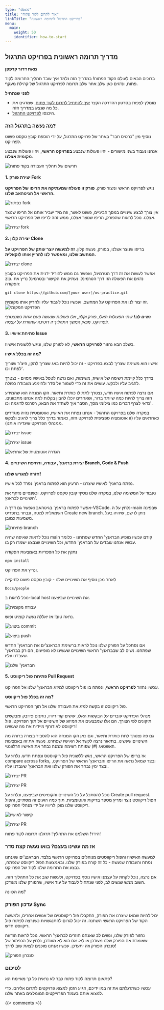 ```yaml
---
type: "docs"
title: "איך לתרום לקוד פתוח"
linkTitle: "פרוייקט התרגול לתרומה ראשונה"
menu:
  main:
    weight: 50
    identifier: how-to-start
---
```

## מדריך תרומה ראשונית בפרויקט התרגול

**מאת דרור קרפפן**

ברוכים הבאים לעולם הקוד הפתוח!
במדריך הזה נלמד איך עובד תהליך התרומה לקוד פתוח, ונדגים כאן שלב אחר שלב תרומה לפרויקט התרגול של קהילת מעקף.

**לפני שנתחיל**

- מומלץ לצפות בסרטון ההדרכה הקצר <a target="_blank" href="https://youtu.be/IVNxfbHNHZk?si=CCX2i2qwxyKNfuSS">איך להתחיל לתרום לקוד פתוח</a>, שמדגים את כל מה שנציג במדריך הזה.
- היכנסו <a target="_blank" href="https://github.com/UrielOfir/os-practice">לפרויקט התרגול</a>.

### מה נעשה בתרגול הזה?

נוסיף מין "כרטיס חבר" באתר של פרויקט התרגול, על ידי הוספת קובץ טקסט פשוט לפרויקט.

אנחנו נעבוד בשני מישורים - יהיו פעולות שנבצע **בפרויקט הראשי**, ויהיו פעולות שנבצע **מקומית אצלנו**.

![תרשים של תהליך העבודה בקוד פתוח](https://raw.githubusercontent.com/Maakaf/maakaf_home/main/assets/images/how_to_start/os-workflow.png)

#### 1. יצירת פורק Fork

ניגש לפרויקט הראשי וניצור פורק.
**פורק זו פעולה שמעתיקה את הריפו של הפרויקט הראשי אל הגיטהאב שלנו.**

![כפתור fork](https://raw.githubusercontent.com/Maakaf/maakaf_home/main/assets/images/how_to_start/1-fork-btn.png)

אין צורך לבצע שינויים במסך הביניים, פשוט לאשר, וזה מיד יעביר אותנו אל הריפו שנוצר אצלנו.
נוכל לראות שהפורק, הריפו שנוצר אצלנו, ממש זהה לריפו של הפרויקט הראשי.

![יצירת fork](https://raw.githubusercontent.com/Maakaf/maakaf_home/main/assets/images/how_to_start/2-create-fork.png)

#### 2. יצירת קלון Clone

בריפו שנוצר אצלנו, בפורק, נעשה קלון.
**זה למעשה יוצר עותק של הפרויקט על המחשב שלנו, ומאפשר לנו להריץ אותו לוקאלית.**

![יצירת clone](https://raw.githubusercontent.com/Maakaf/maakaf_home/main/assets/images/how_to_start/4-clone.png)

אפשר לעשות את זה דרך הטרמינל, ואפשר גם ממש להוריד ידנית את הפרויקט בקובץ zip.
נדגים את הפעולה הזו דרך הטרמינל.
נעתיק את הקישור ובטרמינל נריץ את הפקודה:

    git clone https://github.com/[your user]/os-practice.git

זה יצור לנו את הפרויקט על המחשב, ועכשיו נוכל לעבוד עליו ולהריץ אותו מקומית.
![הפרויקט המקומי](https://raw.githubusercontent.com/Maakaf/maakaf_home/main/assets/images/how_to_start/local-project.png)

_**נשים לב!** שתי הפעולות האלו, פורק וקלון, אלו פעולות שנעשה פעם אחת כשנצטרף לפרויקט. מכאן המשך התהליך זו רוטינה שחוזרת על עצמה._

#### 3. פתיחת אישיו Issue

בשלב הבא נחזור **לפרויקט הראשי**, לא לפורק שלנו, וניגש ללשונית אישיוז.

**מה זה בכלל אישיו?**

אישיו הוא משימה שצריך לבצע בפרויקט - זה יכול להיות באג שצריך לתקן, פיצ'ר שצריך לפתח וכו'.

בדרך כלל קיימת רשימה של אישיוז, משימות, ואם נרצה לטפל באישיו מסוים - נצטרך להגיב עליו ולבקש.
עושים את זה כדי לשמור על סדר ולהימנע מעבודה כפולה.

אם נרצה לפתוח אישיו חדש, נצטרך לתת לו כותרת ותיאור.
הקו המנחה הוא שהמידע הזה צריך להיות כמה שיותר ברור, ושאחרים יוכלו להבין בקלות למה אנחנו מתכוונים.
כדאי לצרף דברים כמו צילומי מסך, הסבר איך לשחזר את הבאג, רפרנס לדוגמה וכו'.

במקרה שלנו בפרויקט התרגול - אנחנו נפתח את האישיו, ואוטומטית נהיה מוגדרים כאחראים עליו (זו אוטומציה ספציפית לפרויקט הזה, כאמור בדרך כלל צריך להגיב ולבקש ממנהלי הפרויקט שיגדירו אותנו).

![יצירת issue](https://raw.githubusercontent.com/Maakaf/maakaf_home/main/assets/images/how_to_start/6-new-issue.png)

![יצירת issue](https://raw.githubusercontent.com/Maakaf/maakaf_home/main/assets/images/how_to_start/7-set-issue.png)

![הגדרה אוטומטית של אחראי](https://raw.githubusercontent.com/Maakaf/maakaf_home/main/assets/images/how_to_start/8-auto-assign.png)

#### 4. יצירת בראנץ', עבודה, ודחיפת השינויים Branch, Code & Push

**חזרה למגרש שלנו!**

נפתח בראנץ' לאישיו שיצרנו - הרעיון הוא לפתוח בראנץ' נפרד לכל אישיו.

נעבוד על המשימה שלנו, במקרה שלנו נוסיף קובץ טקסט לפרויקט.
וכשנסיים נדחף את השינויים לבראנץ'.

אפשר לפתוח בראנץ' בגיטהאב ואפשר גם דרך ה-VSCode.
נלחץ על ה-main שבפינה השמאלית למטה, ונבחר בתפריט Create new branch.
ניתן לו שם, שיהיה בעל משמעות כמובן.

![פתיחת branch](https://raw.githubusercontent.com/Maakaf/maakaf_home/main/assets/images/how_to_start/9-new-branch.png)

נוכל לראות שאיפה שהיה main קודם עכשיו מופיע הבראנץ' החדש שפתחנו - כלומר עכשיו אנחנו עובדים על הבראנץ' החדש, וכל השינויים שנבצע ישמרו רק בו.

נתקין את כל הספריות באמצעות הפקודה

    npm install
ונריץ את הפרויקט.

לאחר מכן נוסיף את השינויים שלנו - קובץ טקסט פשוט לתיקייה

    Docs/people
נוכל לראות ב-local host את השינויים שביצענו.

![עבודה מקומית](https://raw.githubusercontent.com/Maakaf/maakaf_home/main/assets/images/how_to_start/see-changes.png)

נראה טוב!
אז יאללה נעשה קומיט ופוש.

![ביצוע commit](https://raw.githubusercontent.com/Maakaf/maakaf_home/main/assets/images/how_to_start/10-commit.png)

![ביצוע push](https://raw.githubusercontent.com/Maakaf/maakaf_home/main/assets/images/how_to_start/11-push.png)

אם נסתכל על הפורק שלנו נוכל לראות ברשימת הבראנצ'ים את הבראנץ' החדש שפתחנו.
נשים לב שבבראנץ' הראשי השינויים שעשינו לא מופיעים, הם רק בבראנץ' שעבדנו עליו.

![הבראנץ' שלנו](https://raw.githubusercontent.com/Maakaf/maakaf_home/main/assets/images/how_to_start/12-see-branch.png)

#### 5. פתיחת פול ריקווסט Pull Request

עכשיו נחזור **לפרויקט הראשי**, ונפתח בו פול ריקווסט למיזוג הבראנץ' שלנו אל הפרויקט.

**מה זה בכלל פול ריקווסט?**

פול ריקווסט זו בקשה למזג את העבודה שלנו אל תוך הפרויקט הראשי.

מנהלי הפרויקט עוברים על הבקשות האלו, עושים קוד ריוויו, נותנים פידבק ומבקשים תיקונים לפי הצורך.
הם אלו שמבצעים את המיזוג של השינויים אל תוך הפרויקט. פול ריקווסט לא דוחף מיידית את מה שעשינו!

גם פה נצטרך לתת כותרת ותיאור, וגם כאן הקו המנחה הוא להסביר בצורה ברורה מה השינויים שעשינו.
בתיאור נרצה לקשר אל האישיו שפתרנו. נעשה את זה באמצעות האשטאג (#) שפותח רשימה וממנה נבחר את האישיו הרלוונטי.

אז בריפו של הפרויקט הראשי, ניגש ללשונית פול ריקווסטס ונפתח חדש.
נלחץ על compare across forks, ובצד שמאל נראה את הריפו והבראנץ' הראשי של הפרויקט, ובצד ימין נבחר את הפורק שלנו ואת הבראנץ' שעבדנו עליו.

![יצירת PR](https://raw.githubusercontent.com/Maakaf/maakaf_home/main/assets/images/how_to_start/13-new-pr.png)

![יצירת PR](https://raw.githubusercontent.com/Maakaf/maakaf_home/main/assets/images/how_to_start/14-choose-fork-branch.png)

נוכל להסתכל על כל השינויים והקומיטים שביצענו, ונלחץ על Create pull request.
הפול ריקווסט נוצר ומריץ מספר בדיקות ואוטומציות. תוך כמה רגעים זה מסתיים, והפול ריקווסט שלנו מוכן לריוויו על ידי מנהלי הפרויקט.

![קישור לאישיו](https://raw.githubusercontent.com/Maakaf/maakaf_home/main/assets/images/how_to_start/16-link-issue.png)

![יצירת PR](https://raw.githubusercontent.com/Maakaf/maakaf_home/main/assets/images/how_to_start/15-create-pr.png)

הידד! השלמנו את התהליך! תרגלנו תרומה לקוד פתוח!

### אז מה עשינו בעצם? בואו נעשה קצת סדר

למעשה האישיוז והפול ריקווסטים מנוהלים בפרויקט הראשי בלבד.
הבראנצ'ים שאנחנו נפתח והעבודה שנעשה - כל זה קורה בפורק שלנו.
ובאמצעות הפול ריקווסט שנפתח, נבצע את התרומה שלנו לקוד של הפרויקט.

אם נרצה, נוכל לקחת על עצמנו אישיו נוסף בפרויקט, ולעשות שוב את כל התהליך הזה.
חשוב ממש שנשים לב, לפני שנתחיל לעבוד על עוד אישיו, שהפורק שלנו מעודכן.

מה הכוונה?

### עדכון הפורק Sync

יכול להיות שמאז שיצרנו את הפורק, התקבלו פול ריקווסטים של אנשים אחרים, ולמעשה הקוד של הפרויקט הראשי השתנה.
זה יכול לגרום להתנגשויות כשנרצה לפתוח פול ריקווסט חדש.

נחזור לפורק שלנו, ונשים לב שאנחנו חוזרים לבראנץ' הראשי.
נוכל לראות הודעה שאומרת אם הפורק שלנו מעודכן או לא.
אם הוא לא מעודכן, נלחץ על הכפתור של סנכרון הפורק וזה יתעדכן.
עכשיו אנחנו מוכנים לצאת שוב לדרך!

![סנכרון הפורק](https://raw.githubusercontent.com/Maakaf/maakaf_home/main/assets/images/how_to_start/18-sync.png)

### לסיכום

פתאום תרומה לקוד פתוח כבר לא נראית כל כך מאיימת הא?

עכשיו כשתרגלתם את זה במו ידיכם, הגיע הזמן למצוא פרויקטים לתרום אליהם.
כדי למצוא אותם בעמוד הפרוייקטים המומלצים באתר שלנו.

{{< comments >}}
